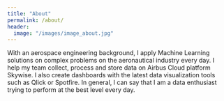 ```yaml
---
title: "About"
permalink: /about/
header:
  image: "/images/image_about.jpg"
---
```


With an aerospace engineering background, I apply Machine Learning solutions on complex problems on the aeronautical industry every day. I help my team collect, process and store data on Airbus Cloud platform Skywise. I also create dashboards with the latest data visualization tools such as Qlick or Spotfire. In general, I can say that I am a data enthusiast trying to perform at the best level every day.


